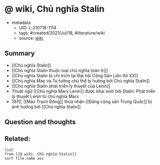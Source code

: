 # @ wiki, Chủ nghĩa Stalin


- metadata
	- UID: L-210718-1114
	- tags: #created/2021/Jul/18, #literature/wiki  
	- source: [wiki](https://vi.wikipedia.org/wiki/Ch%E1%BB%A7_ngh%C4%A9a_Stalin)

## Summary
- [[Chủ nghĩa Stalin]]
- [[Chủ nghĩa Stalin thuộc loại chủ nghĩa toàn trị]]
- [[Chủ nghĩa Stalin bị chỉ trích tại Đại hội Cộng Sản Liên Xô XX]]
- [[Chủ nghĩa Mao và Tư tưởng chủ thể bị hưởng bởi Chủ nghĩa Stalin]]
- [[Chủ nghĩa Stalin phát triển lý thuyết của Lenin]]
- Thuật ngữ [[Chủ nghĩa Marx Lenin]] được khai sinh bởi Stalin. Phát triển lý thuyết Lenin từ chủ nghĩa Marx
- 1970, [[Mao Trạch Đông]] thừa nhận [[Đảng cộng sản Trung Quốc]] bị ảnh hưởng bởi [[Chủ nghĩa Stalin]]

## Question and thoughts


## Related:
```dataview
list
from [[@ wiki, Chủ nghĩa Stalin]]
sort file.name asc
```

